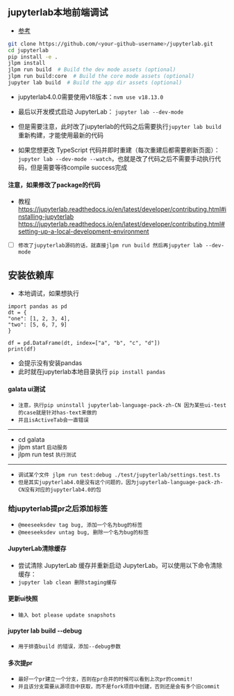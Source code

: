 ## jupyterlab本地前端调试
* [参考]("https://jupyterlab.readthedocs.io/en/stable/developer/contributing.html?highlight=jlpm#build-and-run-the-tests")
```sh
git clone https://github.com/<your-github-username>/jupyterlab.git
cd jupyterlab
pip install -e .
jlpm install
jlpm run build  # Build the dev mode assets (optional)
jlpm run build:core  # Build the core mode assets (optional)
jupyter lab build  # Build the app dir assets (optional)
```
* jupyterlab4.0.0需要使用v18版本：`nvm use v18.13.0 `

* 最后以开发模式启动 JupyterLab：
`jupyter lab --dev-mode`
* 但是需要注意，此时改了jupyterlab的代码之后需要执行`jupyter lab build`重新构建，才能使用最新的代码

* 如果您想更改 TypeScript 代码并即时重建（每次重建后都需要刷新页面）：
`jupyter lab --dev-mode --watch`，也就是改了代码之后不需要手动执行代码，但是需要等待compile success完成


#### 注意，如果修改了package的代码
* 教程 https://jupyterlab.readthedocs.io/en/latest/developer/contributing.html#installing-jupyterlab
  https://jupyterlab.readthedocs.io/en/latest/developer/contributing.html#setting-up-a-local-development-environment
* [ ] `修改了jupyterlab源码的话，就直接jlpm run build 然后再jupyter lab --dev-mode`



## 安装依赖库
* 本地调试，如果想执行
```text
import pandas as pd
dt = {
"one": [1, 2, 3, 4],
"two": [5, 6, 7, 9]
}

df = pd.DataFrame(dt, index=["a", "b", "c", "d"])
print(df)
```
* 会提示没有安装pandas
* 此时就在jupyterlab本地目录执行 `pip install pandas`

#### galata ui测试
* `注意，执行pip uninstall jupyterlab-language-pack-zh-CN 因为某些ui-test的case就是针对has-text来做的`
* `并且isActiveTab会一直错误`
---
* cd galata
* jlpm start `启动服务`
* jlpm run test `执行测试`
---
* `调试某个文件 jlpm run test:debug ./test/jupyterlab/settings.test.ts`
* `但是其实jupyterlab4.0是没有这个问题的，因为jupyterlab-language-pack-zh-CN没有对应的jupyterlab4.0的包`

### 给jupyterlab提pr之后添加标签
* `@meeseeksdev tag bug, 添加一个名为bug的标签`
* `@meeseeksdev untag bug, 删除一个名为bug的标签`


#### JupyterLab清除缓存
* 尝试清除 JupyterLab 缓存并重新启动 JupyterLab。可以使用以下命令清除缓存：
* `jupyter lab clean 删除staging缓存`

#### 更新ui快照
* `输入 bot please update snapshots`

#### jupyter lab build --debug
* `用于排查build 的错误，添加--debug参数`

#### 多次提pr
* `最好一个pr建立一个分支，否则在pr合并的时候可以看到上次pr的commit!`
* `并且该分支需要从源项目中获取，而不是fork项目中创建，否则还是会有多个旧commit`

